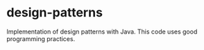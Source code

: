 # design-patterns
Implementation of design patterns with Java. This code uses good programming practices.
